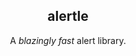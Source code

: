 <h2 align="center">
    alertle
</h2>

<p align="center">
    A <i>blazingly fast</i> alert library.
</p>
